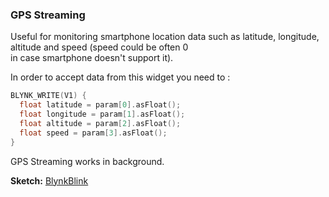 
### GPS Streaming

Useful for monitoring smartphone location data such as latitude, longitude, altitude and speed (speed could be often 0  
in case smartphone doesn't support it).

In order to accept data from this widget you need to : 

```cpp
BLYNK_WRITE(V1) {
  float latitude = param[0].asFloat(); 
  float longitude = param[1].asFloat();
  float altitude = param[2].asFloat();
  float speed = param[3].asFloat();
}
```

GPS Streaming works in background.

**Sketch:** [BlynkBlink](https://github.com/blynkkk/blynk-library/blob/master/examples/Widgets/GPS_Stream/GPS_Stream.ino)